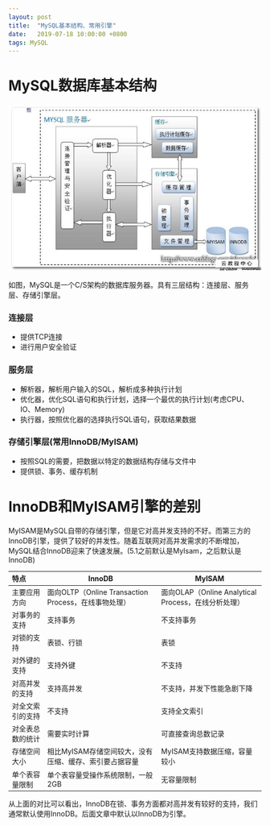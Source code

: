 ```yaml
---
layout: post
title:  "MySQL基本结构、常用引擎"
date:   2019-07-18 10:00:00 +0800
tags: MySQL
---
```


# MySQL数据库基本结构
![MySQL structure](/assets/images/2019-07-18-MySQL_structure_1.jpg)

如图，MySQL是一个C/S架构的数据库服务器。具有三层结构：连接层、服务层、存储引擎层。

### 连接层
* 提供TCP连接
* 进行用户安全验证

### 服务层
* 解析器，解析用户输入的SQL，解析成多种执行计划
* 优化器，优化SQL语句和执行计划，选择一个最优的执行计划(考虑CPU、IO、Memory)
* 执行器，按照优化器的选择执行SQL语句，获取结果数据

### 存储引擎层(常用InnoDB/MyISAM)
* 按照SQL的需要，把数据以特定的数据结构存储与文件中
* 提供锁、事务、缓存机制

# InnoDB和MyISAM引擎的差别
MyISAM是MySQL自带的存储引擎，但是它对高并发支持的不好。而第三方的InnoDB引擎，提供了较好的并发性。随着互联网对高并发需求的不断增加，MySQL结合InnoDB迎来了快速发展。(5.1之前默认是MyIsam，之后默认是InnoDB)

|特点|InnoDB|MyISAM|
|:-|-|-|
|主要应用方向|面向OLTP（Online Transaction Process，在线事物处理）|面向OLAP（Online Analytical Process，在线分析处理）|
|对事务的支持|支持事务|不支持事务|
|对锁的支持|表锁、行锁|表锁|
|对外键的支持|支持外键|不支持|
|对高并发的支持|支持高并发|不支持，并发下性能急剧下降|
|对全文索引的支持|不支持|支持全文索引|
|对全表总数的统计|需要实时计算|可直接查询总数记录|
|存储空间大小|相比MyISAM存储空间较大，没有压缩、缓存、索引要占据容量|MyISAM支持数据压缩，容量较小|
|单个表容量限制|单个表容量受操作系统限制，一般2GB|无容量限制|

从上面的对比可以看出，InnoDB在锁、事务方面都对高并发有较好的支持，我们通常默认使用InnoDB。后面文章中默认以InnoDB为引擎。
